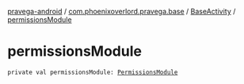 [pravega-android](../../index.md) / [com.phoenixoverlord.pravega.base](../index.md) / [BaseActivity](index.md) / [permissionsModule](./permissions-module.md)

# permissionsModule

`private val permissionsModule: `[`PermissionsModule`](../../com.phoenixoverlord.pravega.mechanisms/-permissions-module/index.md)
